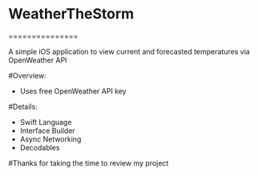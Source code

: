 # WeatherTheStorm
===============

A simple iOS application to view current and forecasted temperatures via OpenWeather API

#Overview:
* Uses free OpenWeather API key

#Details:
* Swift Language
* Interface Builder
* Async Networking
* Decodables

#Thanks for taking the time to review my project
